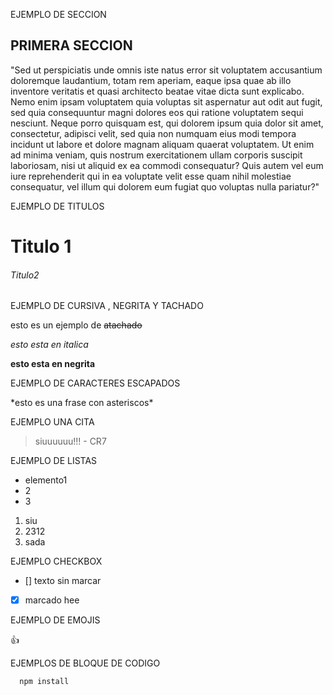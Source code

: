 EJEMPLO DE SECCION 

## PRIMERA SECCION 
"Sed ut perspiciatis unde omnis iste natus error sit voluptatem accusantium doloremque laudantium, totam rem aperiam, eaque ipsa quae ab illo inventore veritatis et quasi architecto beatae vitae dicta sunt explicabo.
Nemo enim ipsam voluptatem quia voluptas sit aspernatur aut odit aut fugit,
sed quia consequuntur magni dolores eos qui ratione voluptatem sequi nesciunt. Neque porro quisquam est,
qui dolorem ipsum quia dolor sit amet,
consectetur, adipisci velit, sed quia non numquam eius modi tempora incidunt ut labore et dolore magnam aliquam quaerat voluptatem.
Ut enim ad minima veniam, quis nostrum exercitationem ullam corporis suscipit laboriosam,
nisi ut aliquid ex ea commodi consequatur? Quis autem vel eum iure reprehenderit qui in ea voluptate velit esse quam nihil molestiae consequatur, vel illum qui dolorem eum fugiat quo voluptas nulla pariatur?"

EJEMPLO DE TITULOS

# Titulo 1
###### Titulo2

EJEMPLO DE CURSIVA , NEGRITA Y TACHADO

esto es un ejemplo de ~~atachado~~

*esto esta en italica*

**esto esta en negrita**

EJEMPLO DE CARACTERES ESCAPADOS

\*esto es una frase con asteriscos\*

EJEMPLO UNA CITA

>siuuuuuu!!! - CR7

EJEMPLO DE LISTAS

* elemento1
* 2
* 3

1. siu
2. 2312
3. sada

EJEMPLO CHECKBOX

- [] texto sin marcar
- [x] marcado hee

EJEMPLO DE EMOJIS

:+1:

EJEMPLOS DE BLOQUE DE CODIGO

``` bash
  npm install
```
